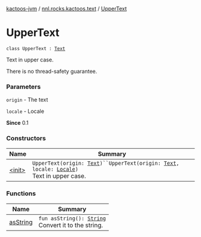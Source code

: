 [kactoos-jvm](../../index.md) / [nnl.rocks.kactoos.text](../index.md) / [UpperText](./index.md)

# UpperText

`class UpperText : `[`Text`](../../nnl.rocks.kactoos/-text/index.md)

Text in upper case.

There is no thread-safety guarantee.

### Parameters

`origin` - The text

`locale` - Locale

**Since**
0.1

### Constructors

| Name | Summary |
|---|---|
| [&lt;init&gt;](-init-.md) | `UpperText(origin: `[`Text`](../../nnl.rocks.kactoos/-text/index.md)`)``UpperText(origin: `[`Text`](../../nnl.rocks.kactoos/-text/index.md)`, locale: `[`Locale`](http://docs.oracle.com/javase/8/docs/api/java/util/Locale.html)`)`<br>Text in upper case. |

### Functions

| Name | Summary |
|---|---|
| [asString](as-string.md) | `fun asString(): `[`String`](https://kotlinlang.org/api/latest/jvm/stdlib/kotlin/-string/index.html)<br>Convert it to the string. |
